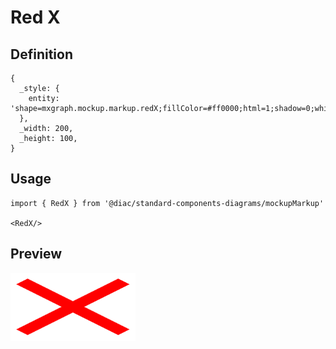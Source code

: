# Red X

## Definition

```
{
  _style: { 
    entity: 'shape=mxgraph.mockup.markup.redX;fillColor=#ff0000;html=1;shadow=0;whiteSpace=wrap;strokeColor=none;',
  },
  _width: 200,
  _height: 100,
}
```

## Usage

```
import { RedX } from '@diac/standard-components-diagrams/mockupMarkup'

<RedX/>
```

## Preview

<img src="./red-x.png" width="200"/>

